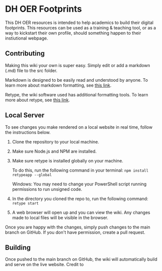 # DH OER Footprints
This DH OER resources is intended to help academics to build their digital footprints. This resources can be used as a training & teaching tool, or as a way to kickstart their own profile, should something happen to their instiutional webpage.

## Contributing
Making this wiki your own is super easy. Simply edit or add a markdown (.md) file to the src folder.

Markdown is designed to be easily read and understood by anyone. To learn more about markdown formatting, see [this link](https://www.markdownguide.org/).

Retype, the wiki software used has additional formatting tools. To learn more about retype, see [this link](https://retype.com/components/).

## Local Server
To see changes you make rendered on a local website in real time, follow the instructions below.

1. Clone the repository to your local machine.
2. Make sure Node.js and NPM are installed.
3. Make sure retype is installed globally on your machine.

    To do this, run the following command in your terminal: `npm install retypeapp --global`
    
    Windows: You may need to change your PowerShell script running permissions to run unsigned code.
    
    
4. In the directory you cloned the repo to, run the following command: `retype start`
5. A web browser will open up and you can view the wiki. Any changes made to local files will be visible in the browser.

Once you are happy with the changes, simply push changes to the main branch on GitHub. If you don't have permission, create a pull request.

## Building
Once pushed to the main branch on GitHub, the wiki will automatically build and serve on the live website.
Credit to 
